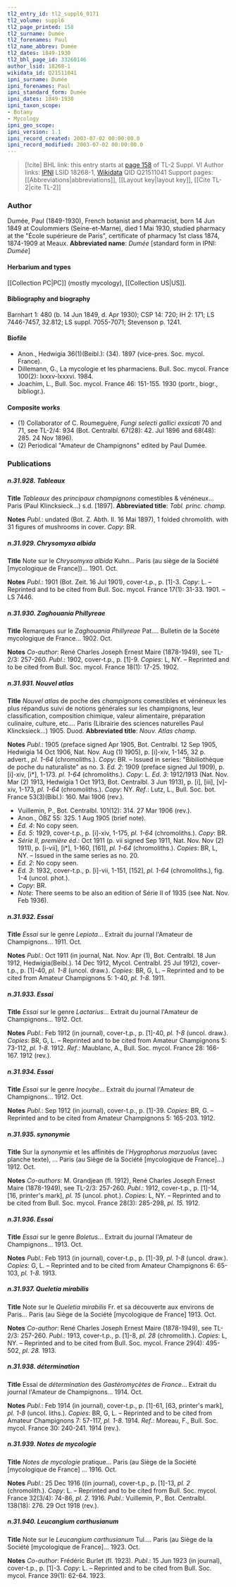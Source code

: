 ```yaml
---
tl2_entry_id: tl2_suppl6_0171
tl2_volume: suppl6
tl2_page_printed: 158
tl2_surname: Dumée
tl2_forenames: Paul
tl2_name_abbrev: Dumée
tl2_dates: 1849-1930
tl2_bhl_page_id: 33260146
author_lsid: 18268-1
wikidata_id: Q21511041
ipni_surname: Dumée
ipni_forenames: Paul
ipni_standard_form: Dumée
ipni_dates: 1849-1930
ipni_taxon_scope: 
- Botany
- Mycology
ipni_geo_scope: 
ipni_version: 1.1
ipni_record_created: 2003-07-02 00:00:00.0
ipni_record_modified: 2003-07-02 00:00:00.0
---
```


> [!cite] BHL link: this entry starts at [page 158](https://www.biodiversitylibrary.org/page/33260146) of TL-2 Suppl. VI
> Author links: [IPNI](https://www.ipni.org/a/18268-1) LSID 18268-1, [Wikidata](https://www.wikidata.org/wiki/Q21511041) QID Q21511041
> Support pages: [[Abbreviations|abbreviations]], [[Layout key|layout key]], [[Cite TL-2|cite TL-2]]

### Author

Dumée, Paul (1849-1930), French botanist and pharmacist, born 14 Jun 1849 at Coulommiers (Seine-et-Marne), died 1 Mai 1930, studied pharmacy at the "École supérieure de Paris", certificate of pharmacy 1st class 1874, 1874-1909 at Meaux. 
**Abbreviated name**: *Dumée* \[standard form in IPNI: *Dumée*\]

#### Herbarium and types

[[Collection PC|PC]] (mostly mycology), [[Collection US|US]].

#### Bibliography and biography

Barnhart 1: 480 (b. 14 Jun 1849, d. Apr 1930); CSP 14: 720; IH 2: 171; LS 7446-7457, 32.812; LS suppl. 7055-7071; Stevenson p. 1241.

#### Biofile

- Anon., Hedwigia 36(1)(Beibl.): (34). 1897 (vice-pres. Soc. mycol. France).
- Dillemann, G., La mycologie et les pharmaciens. Bull. Soc. mycol. France 100(2): lxxxv-lxxxvi. 1984.
- Joachim, L., Bull. Soc. mycol. France 46: 151-155. 1930 (portr., biogr., bibliogr.).

#### Composite works

- (1) Collaborator of C. Roumeguère, *Fungi selecti gallici exsicati* 70 and 71, see TL-2/4: 934 (Bot. Centralbl. 67(28): 42. Jul 1896 and 68(48): 285. 24 Nov 1896).
- (2) Periodical "Amateur de Champignons" edited by Paul Dumée.

### Publications

##### n.31.928. Tableaux

**Title**
*Tableaux* des *principaux champignons* comestibles & vénéneux... Paris (Paul Klincksieck...) s.d. \[1897\].
**Abbreviated title**: *Tabl. princ. champ.*

**Notes**
*Publ*.: undated (Bot. Z. Abth. II. 16 Mai 1897), 1 folded chromolith. with 31 figures of mushrooms in cover. *Copy*: BR.

##### n.31.929. Chrysomyxa albida

**Title**
Note sur le *Chrysomyxa albida* Kuhn... Paris (au siège de la Société \[mycologique de France\])... 1901. Oct.

**Notes**
*Publ*.: 1901 (Bot. Zeit. 16 Jul 1901), cover-t.p., p. \[1\]-3. *Copy*: L. – Reprinted and to be cited from Bull. Soc. mycol. France 17(1): 31-33. 1901. – LS 7446.

##### n.31.930. Zaghouania Phillyreae

**Title**
Remarques sur le *Zaghouania Phillyreae* Pat.... Bulletin de la Socété mycologique de France... 1902. Oct.

**Notes**
*Co-author*: René Charles Joseph Ernest Maire (1878-1949), see TL-2/3: 257-260.
*Publ*.: 1902, cover-t.p., p. \[1\]-9. *Copies*: L, NY. – Reprinted and to be cited from Bull. Soc. mycol. France 18(1): 17-25. 1902.

##### n.31.931. Nouvel atlas

**Title**
*Nouvel atlas* de poche des *champignons* comestibles et vénéneux les plus répandus suivi de notions générales sur les champignons, leur classification, composition chimique, valeur alimentaire, préparation culinaire, culture, etc.... Paris (Librairie des sciences naturelles Paul Klincksieck...) 1905. Duod.
**Abbreviated title**: *Nouv. Atlas champ.*

**Notes**
*Publ*.: 1905 (preface signed Apr 1905, Bot. Centralbl. 12 Sep 1905, Hedwigia 14 Oct 1906, Nat. Nov. Aug (1) 1905), p. \[i\]-xiv, 1-145, 32 p. advert., *pl. 1-64* (chromoliths.). *Copy*: BR. – Issued in series: "Bibiliothèque de poche du naturaliste" as no. 3.
*Ed. 2*: 1909 (preface signed Jul 1909), p. \[i\]-xiv, \[i\*\], 1-173. *pl. 1-64* (chromoliths.). *Copy*: L.
*Ed. 3*: 1912/1913 (Nat. Nov. Mar (2) 1913, Hedwigia 1 Oct 1913, Bot. Centralbl. 3 Jun 1913), p. \[i\], \[iii\], \[v\]-xiv, 1-173, *pl. 1-64* (chromoliths.). *Copy*: NY.
*Ref*.: Lutz, L., Bull. Soc. bot. France 53(3)(Bibl.): 160. Mai 1906 (rev.).
- Vuillemin, P., Bot. Centralbl. 101(12): 314. 27 Mar 1906 (rev.).
- Anon., ÖBZ 55: 325. 1 Aug 1905 (brief note).
- *Ed. 4*: No copy seen.
- *Ed. 5*: 1929, cover-t.p., p. \[i\]-xiv, 1-175, *pl. 1-64* (chromoliths.). *Copy*: BR.
- *Série II, première éd*.: Oct 1911 (p. vii signed Sep 1911, Nat. Nov. Nov (2) 1911), p. \[i-vii\], \[i\*\], 1-160, \[161\], *pl. 1-64* (chromoliths.). *Copies*: BR, L, NY. – Issued in the same series as no. 20.
- *Ed. 2*: No copy seen.
- *Ed. 3*: 1932, cover-t.p., p. \[i\]-vii, 1-151, \[152\], *pl. 1-64* (chromoliths.), fig. 1-4 (uncol. phot.).
- *Copy*: BR.
- *Note*: There seems to be also an edition of Série II of 1935 (see Nat. Nov. Feb 1936).

##### n.31.932. Essai

**Title**
*Essai* sur le genre *Lepiota*... Extrait du journal l'Amateur de Champignons... 1911. Oct.

**Notes**
*Publ*.: Oct 1911 (in journal, Nat. Nov. Apr (1), Bot. Centralbl. 18 Jun 1912, Hedwigia(Beibl.). 14 Dec 1912, Mycol. Centralbl. 25 Jul 1912), cover-t.p., p. \[1\]-40, *pl. 1-8* (uncol. draw.).
*Copies*: BR, G, L. – Reprinted and to be cited from Amateur Champignons 5: 1-40, *pl. 1-8.* 1911.

##### n.31.933. Essai

**Title**
*Essai* sur le genre *Lactarius*... Extrait du journal l'Amateur de Champignons... 1912. Oct.

**Notes**
*Publ*.: Feb 1912 (in journal), cover-t.p., p. \[1\]-40, *pl. 1-8* (uncol. draw.). *Copies*: BR, G, L. – Reprinted and to be cited from Amateur Champignons 5: 73-112, *pl. 1-8.* 1912.
*Ref*.: Maublanc, A., Bull. Soc. mycol. France 28: 166-167. 1912 (rev.).

##### n.31.934. Essai

**Title**
*Essai* sur le genre *Inocybe*... Extrait du journal l'Amateur de Champignons... 1912. Oct.

**Notes**
*Publ*.: Sep 1912 (in journal), cover-t.p., p. \[1\]-39. *Copies*: BR, G. – Reprinted and to be cited from Amateur Champignons 5: 165-203. 1912.

##### n.31.935. synonymie

**Title**
Sur la *synonymie* et les affinités de l'*Hygrophorus marzuolus* (avec planche texte), ... Paris (au Siège de la Société \[mycologique de France\]...) 1912. Oct.

**Notes**
*Co-authors*: M. Grandjean (fl. 1912), René Charles Joseph Ernest Maire (1878-1949), see TL-2/3: 257-260.
*Publ*.: 1912, cover-t.p., p. \[1\]-14, \[16, printer's mark\], *pl. 15* (uncol. phot.). *Copies*: L, NY. – Reprinted and to be cited from Bull. Soc. mycol. France 28(3): 285-298, *pl. 15.* 1912.

##### n.31.936. Essai

**Title**
*Essai* sur le genre *Boletus*... Extrait du journal l'Amateur de Champignons... 1913. Oct.

**Notes**
*Publ*.: Feb 1913 (in journal), cover-t.p., p. \[1\]-39, *pl. 1-8* (uncol. draw.). *Copies*: G, L. – Reprinted and to be cited from Amateur Champignons 6: 65-103, *pl. 1-8.* 1913.

##### n.31.937. Queletia mirabilis

**Title**
Note sur le *Queletia mirabilis* Fr. et sa découverte aux environs de Paris... Paris (au Siège de la Société \[mycologique de France\] 1913. Oct.

**Notes**
*Co-author*: René Charles Joseph Ernest Maire (1878-1949), see TL-2/3: 257-260.
*Publ*.: 1913, cover-t.p., p. \[1\]-8, *pl. 28* (chromolith.). *Copies*: L, NY. – Reprinted and to be cited from Bull. Soc. mycol. France 29(4): 495-502, *pl. 28.* 1913.

##### n.31.938. détermination

**Title**
Essai de *détermination* des *Gastéromycètes* de *France*... Extrait du journal l'Amateur de Champignons... 1914. Oct.

**Notes**
*Publ*.: Feb 1914 (in journal), cover-t.p., p. \[1\]-61, \[63, printer's mark\], *pl. 1-8* (uncol. liths.).
*Copies*: BR, G, L. – Reprinted and to be cited from Amateur Champignons 7: 57-117, *pl. 1-8.* 1914.
*Ref*.: Moreau, F., Bull. Soc. mycol. France 30: 240-241. 1914 (rev.).

##### n.31.939. Notes de mycologie

**Title**
*Notes de mycologie* pratique... Paris (au Siège de la Société \[mycologique de France\] ... 1916. Oct.

**Notes**
*Publ*.: 25 Dec 1916 ((in journal), cover-t.p., p. \[1\]-13, *pl. 2* (chromolith.). *Copy*: L. – Reprinted and to be cited from Bull. Soc. mycol. France 32(3/4): 74-86, *pl. 2.* 1916.
*Publ*.: Vuillemin, P., Bot. Centralbl. 138(18): 276. 29 Oct 1918 (rev.).

##### n.31.940. Leucangium carthusianum

**Title**
Note sur le *Leucangium carthusianum* Tul.... Paris (au Siège de la Société \[mycologique de France\]... 1923. Oct.

**Notes**
*Co-author*: Frédéric Burlet (fl. 1923).
*Publ*.: 15 Jun 1923 (in journal), cover-t.p., p. \[1\]-3. *Copy*: L. – Reprinted and to be cited from Bull. Soc. mycol. France 39(1): 62-64. 1923.

